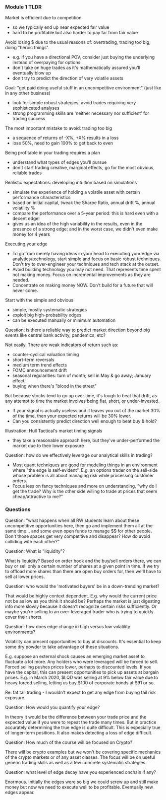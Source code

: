 ### Module 1 TLDR

Market is efficient due to competition
- so we typically end up near expected fair value
- hard to be profitable but also harder to pay far from fair value

Avoid losing $ due to the usual reasons of: overtrading, trading too big, doing "heroic things".
- e.g. if you have a directional POV, consider just buying the underlying instead of overpaying for options.
- don't take on huge trades as it's mathematically assured you'll eventually blow up
- don't try to predict the direction of very volatile assets

Goal: "get paid doing useful stuff in an uncompetitive environment" (just like in any other business)
- look for simple robust strategies, avoid trades requiring very sophisticated analyses
- strong programming skills are 'neither necessary nor sufficient' for trading success

The most important mistake to avoid: trading too big
- a sequence of returns of -X%, +X% results in a loss
- lose 50%, need to gain 100% to get back to even

Being profitable in your trading requires a plan
- understand what types of edges you'll pursue
- don't start trading creative, marginal effects, go for the most obvious, reliable trades

Realistic expectations: developing intuition based on simulations
- simulate the experience of holding a volatile asset with certain performance characteristics
- based on initial capital, tweak the Sharpe Ratio, annual drift %, annual volatility %
- compare the performance over a 5-year period: this is hard even with a decent edge!
- gives us an idea of the high variability in the results, even in the presence of a strong edge; and in the worst case, we didn't even make money for 4 years

Executing your edge
- To go from merely having ideas in your head to executing your edge via analytics/technology, start simple and focus on basic robust techniques. Don't try to over-engineer your techniques and tech stack at the outset.
- Avoid building technology you may not need. That represents time spent not making money. Focus on incremental improvements as they are needed.
- Concentrate on making money NOW. Don't build for a future that will never come.

Start with the simple and obvious
- simple, mostly systematic strategies
- exploit big high-probability edges
- can be executed manually or minimum automation 

Question: is there a reliable way to predict market direction beyond big events like central bank activity, pandemics, etc?

Not easily. There are weak indicators of return such as:
- counter-cyclical valuation timing
- short-term reversals
- medium term trend effects
- FOMC announcement drift
- seasonal regularities: turn of month; sell in May & go away; January effect;
- buying when there's "blood in the street"

But because stocks tend to go up over time, it's tough to beat that drift, as any attempt to time the market involves being flat, short, or under-invested.
- If your signal is actually useless and it leaves you out of the market 30% of the time, then your expected returns will be 30% lower.
- Can you consistently predict direction well enough to beat buy & hold?

Illustration: Hull Tactical's market timing signals
- they take a reasonable approach here, but they've under-performed the market due to their lower exposure

Question: how do we effectively leverage our analytical skills in trading?
- Most quant techniques are good for modeling things in an environment where "the edge is self-evident". E.g. an options trader on the sell-side whose problem is all about managing risk while processing customer orders.
- Focus less on fancy techniques and more on understanding, "why do I get the trade? Why is the other side willing to trade at prices that seem cheap/attractive to me?"

### Questions

Question: "what happens when all RW students learn about these uncompetitive opportunities here, then go and implement them all at the same time... and some even open funds to manage $$ for other people. Don't those spaces get very competitive and disappear? How do avoid colliding with each other?"

Question: What is "liquidity"?

What is liquidity? Based on order book and the buy/sell orders there, we can buy or sell only a certain number of shares at a given point in time. If we try to offload more shares than there are open buy orders for, then we'll have to sell at lower prices.

Question: who would the 'motivated buyers' be in a down-trending market?

That would be highly context dependent. E.g. why would the current price not be as low as you think it should be? Perhaps the market is just digesting info more slowly because it doesn't recognize certain risks sufficiently. Or maybe you're selling to an over-leveraged trader who is trying to quickly cover their shorts.

Question: how does edge change in high versus low volatility environments?

Volatility can present opportunities to buy at discounts. It's essential to keep some dry powder to take advantage of these situations.

E.g. suppose an external shock causes an emerging market asset to fluctuate a lot more. Any holders who were leveraged will be forced to sell. Forced selling pushes prices lower, perhaps to discounted levels. If you have the capital, this can present opportunities to pick up assets at bargain prices. E.g. in March 2020, $LQD was selling at 9% below fair value due to heavy forced selling, letting us buy $100 of corporate bonds at $91 or so.

Re: fat tail trading - I wouldn't expect to get any edge from buying tail risk exposure.

Question: How would you quantify your edge?

In theory it would be the difference between your trade price and the expected value if you were to repeat the trade many times. But in practice accurately determining the true edge is quite difficult. This is especially true of longer-term positions. It also makes detecting a loss of edge difficult.

Question: How much of the course will be focused on Crypto?

There will be crypto examples but we won't be covering specific mechanics of the crypto markets or of any asset classes. The focus will be on useful generic trading skills as well as a few concrete systematic strategies.

Question: what level of edge decay have you experienced onchain if any?

Enormous. Initially the edges were so big we could screw up and still make money but now we need to execute well to be profitable. Eventually new edges appear.
